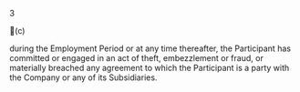 3

(c)

during  the  Employment  Period  or  at  any  time  thereafter,  the  Participant  has
committed or engaged in an act of theft, embezzlement or fraud, or materially breached any agreement to
which the Participant is a party with the Company or any of its Subsidiaries.